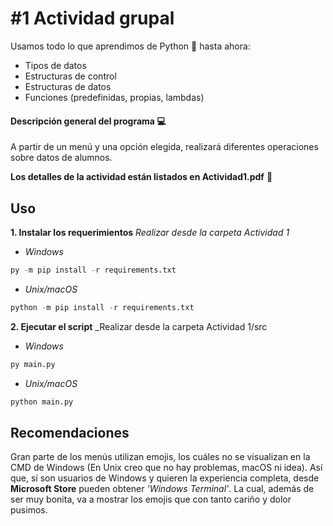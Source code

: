 # #1 Actividad grupal
Usamos todo lo que aprendimos de Python :snake: hasta ahora:
- Tipos de datos
- Estructuras de control
- Estructuras de datos
- Funciones (predefinidas, propias, lambdas)
#### Descripción general del programa :computer:
A partir de un menú y una opción elegida, realizará diferentes operaciones sobre datos de alumnos.

**Los detalles de la actividad están listados en Actividad1.pdf** :book:

## Uso
**1. Instalar los requerimientos**
_Realizar desde la carpeta Actividad 1_

* _Windows_
```python
py -m pip install -r requirements.txt
```
* _Unix/macOS_
```python
python -m pip install -r requirements.txt
```
**2. Ejecutar el script**
_Realizar desde la carpeta Actividad 1/src

* _Windows_
```python
py main.py
```
* _Unix/macOS_
```python
python main.py
```

## Recomendaciones
Gran parte de los menús utilizan emojis, los cuáles no se visualizan en la CMD de Windows (En Unix creo que no hay problemas, macOS ni idea).
Así que, sí son usuarios de Windows y quieren la experiencia completa, desde **Microsoft Store** pueden obtener _'Windows Terminal'_. La cual, además de ser muy bonita, va a mostrar los emojis que con tanto cariño y dolor pusimos.